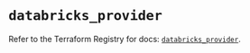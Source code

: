 # `databricks_provider`

Refer to the Terraform Registry for docs: [`databricks_provider`](https://registry.terraform.io/providers/databricks/databricks/1.51.0/docs/resources/provider).
